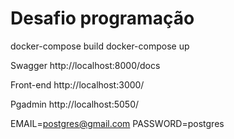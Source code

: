 # Desafio programação


docker-compose build
docker-compose up

Swagger
http://localhost:8000/docs

Front-end
http://localhost:3000/

Pgadmin
http://localhost:5050/

EMAIL=postgres@gmail.com
PASSWORD=postgres